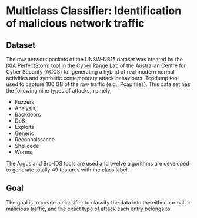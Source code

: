 # Multiclass Classifier: Identification of malicious network traffic

## Dataset
The raw network packets of the UNSW-NB15 dataset was created by the IXIA PerfectStorm tool in the Cyber Range Lab of the Australian Centre for Cyber Security (ACCS) for generating
a hybrid of real modern normal activities and synthetic contemporary attack behaviours. Tcpdump tool used to capture 100 GB of the raw traffic (e.g., Pcap files). This data set has the following
nine types of attacks, namely, 
- Fuzzers 
- Analysis, 
- Backdoors
- DoS
- Exploits
- Generic
- Reconnaissance
- Shellcode
- Worms

The Argus and Bro-IDS tools are used and twelve
algorithms are developed to generate totally 49 features with the class label.

## Goal
The goal is to create a classifier to classify the data into the either normal or malicious traffic, and the exact type of attack each entry belongs to.